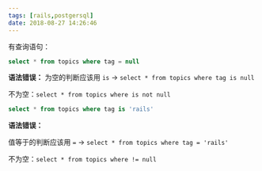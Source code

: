 ```yaml
---
tags: [rails,postgersql]
date: 2018-08-27 14:26:46
---
```


有查询语句：

```sql
select * from topics where tag = null
```

**语法错误：**
为空的判断应该用 `is` -> `select * from topics where tag is null`

不为空：`select * from topics where is not null`

```sql
select * from topics where tag is 'rails'
```

**语法错误：**

值等于的判断应该用 `=` -> `select * from topics where tag = 'rails'`

不为空：`select * from topics where != null`
